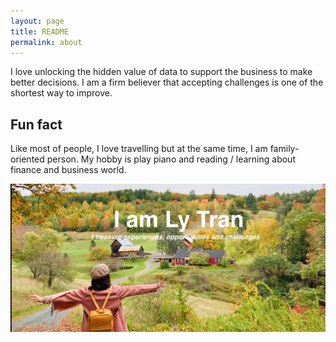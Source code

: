 ```yaml
---
layout: page
title: README
permalink: about
---
```

I love unlocking the hidden value of data to support the business to make better decisions. I am a firm believer that accepting challenges is one of the shortest way to improve.

## Fun fact
Like most of people, I love travelling but at the same time, I am family-oriented person.
My hobby is play piano and reading / learning about finance and business world.

![](landscape.png)
